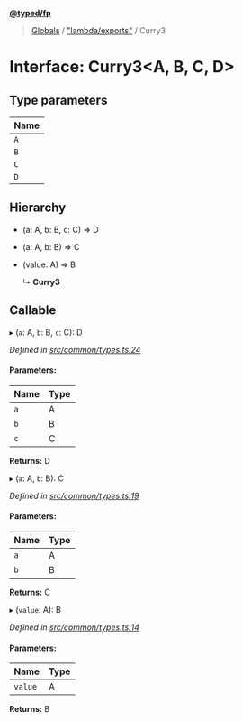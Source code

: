 **[@typed/fp](../README.md)**

> [Globals](../globals.md) / ["lambda/exports"](../modules/_lambda_exports_.md) / Curry3

# Interface: Curry3\<A, B, C, D>

## Type parameters

Name |
------ |
`A` |
`B` |
`C` |
`D` |

## Hierarchy

* (a: A, b: B, c: C) => D

* (a: A, b: B) => C

* (value: A) => B

  ↳ **Curry3**

## Callable

▸ (`a`: A, `b`: B, `c`: C): D

*Defined in [src/common/types.ts:24](https://github.com/TylorS/typed-fp/blob/6ccb290/src/common/types.ts#L24)*

#### Parameters:

Name | Type |
------ | ------ |
`a` | A |
`b` | B |
`c` | C |

**Returns:** D

▸ (`a`: A, `b`: B): C

*Defined in [src/common/types.ts:19](https://github.com/TylorS/typed-fp/blob/6ccb290/src/common/types.ts#L19)*

#### Parameters:

Name | Type |
------ | ------ |
`a` | A |
`b` | B |

**Returns:** C

▸ (`value`: A): B

*Defined in [src/common/types.ts:14](https://github.com/TylorS/typed-fp/blob/6ccb290/src/common/types.ts#L14)*

#### Parameters:

Name | Type |
------ | ------ |
`value` | A |

**Returns:** B
